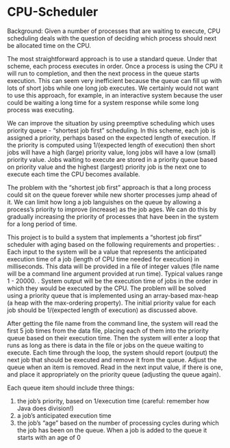 # CPU-Scheduler

Background:
Given a number of processes that are waiting to execute, CPU scheduling deals with the question of deciding which process should next be allocated time on the CPU.  

The most straightforward approach is to use a standard queue.  Under that scheme, each process executes in order.  Once a process is using the CPU it will run to completion, and then the next process in the queue starts execution.  This can seem very inefficient because the queue can fill up with lots of short jobs while one long job executes.  We certainly would not want to use this approach, for example, in an interactive system because the user could be waiting a long time for a system response while some long process was executing.

We can improve the situation by using preemptive scheduling which uses priority queue - “shortest job first” scheduling.  In this scheme, each job is assigned a priority, perhaps based on the expected length of execution.  If the priority is computed using 1/(expected length of execution) then short jobs will have a high (large) priority value, long jobs will have a low (small) priority value.  Jobs waiting to execute are stored in a priority queue based on priority value and the highest (largest) priority job is the next one to execute each time the CPU becomes available.

The problem with the “shortest job first” approach is that a long process could sit on the queue forever while new shorter processes jump ahead of it.  We can limit how long a job languishes on the queue by allowing a process’s priority to improve (increase) as the job ages.  We can do this by gradually increasing the priority of processes that have been in the system for a long period of time.

This project is to build a system that implements a “shortest job first” scheduler with aging based on the following requirements and properties:
. Each input to the system will be a value that represents the anticipated execution time of a job (length of CPU time needed for execution) in milliseconds. This data will be provided in a file of integer values (file name will be a command line argument provided at run time). Typical values range 1 - 20000.
. System output will be the execution time of jobs in the order in which they would be executed by the CPU. The problem will be solved using a priority queue that is implemented using an array-based max-heap (a heap with the max-ordering property). The initial priority value for each job should be 1/(expected length of execution) as discussed above.

After getting the file name from the command line, the system will read the first 5 job times from the data file, placing each of them into the priority queue based on their execution time. Then the system will enter a loop that runs as long as there is data in the file or jobs on the queue waiting to execute. Each time through the loop, the system should report (output) the next job that should be executed and remove it from the queue. Adjust the queue when an item is removed. Read in the next input value, if there is one, and place it appropriately on the priority queue (adjusting the queue again).

Each queue item should include three things:
1. the job’s priority, based on 1/execution time (careful: remember how Java does division!)
2. a job’s anticipated execution time 
3. the job’s “age” based on the number of processing cycles during which the job has been on the queue.  When a job is added to the queue it starts with an age of 0

